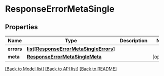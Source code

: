 # ResponseErrorMetaSingle

## Properties
Name | Type | Description | Notes
------------ | ------------- | ------------- | -------------
**errors** | [**list[ResponseErrorMetaSingleErrors]**](ResponseErrorMetaSingleErrors.md) |  | 
**meta** | [**ResponseErrorMetaSingleMeta**](ResponseErrorMetaSingleMeta.md) |  | [optional] 

[[Back to Model list]](../README.md#documentation-for-models) [[Back to API list]](../README.md#documentation-for-api-endpoints) [[Back to README]](../README.md)

